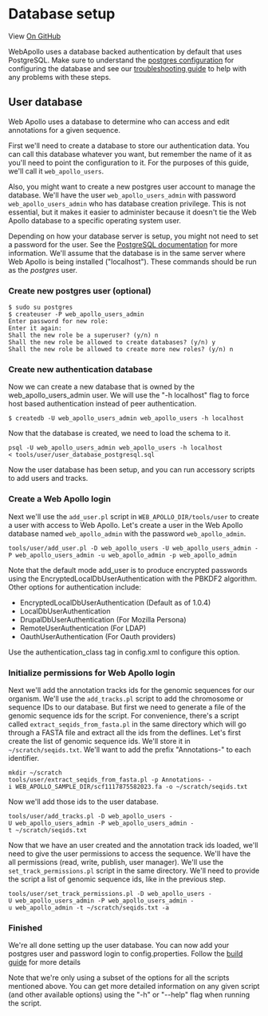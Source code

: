 # Database setup

View <a href="https://github.com/GMOD/Apollo/blob/master/docs/Database_setup.md">On GitHub</a>

WebApollo uses a database backed authentication by default that uses PostgreSQL.
Make sure to understand the [postgres configuration](http://www.postgresql.org/docs/current/static/auth-pg-hba-conf.html) for configuring the database and see our [troubleshooting guide](Troubleshooting.md) to help with any problems with these steps.

## User database

Web Apollo uses a database to determine who can access and edit
annotations for a given sequence.

First we'll need to create a database to store our authentication data.
You can call this database whatever you want, but remember the name of it as you'll need to point the configuration to it. For the purposes of this guide, we'll call it `web_apollo_users`. 

Also, you might want to create a new postgres user account to manage the database. We'll have the user `web_apollo_users_admin` with password `web_apollo_users_admin` who has database creation privilege. This is not essential, but it makes it easier to administer because it doesn't tie the Web Apollo database to a specific operating system user.

Depending on how your database server
is setup, you might not need to set a password for the user. See the
[PostgreSQL documentation](http://www.postgresql.org/docs) for more
information. We'll assume that the database is in the same server where
Web Apollo is being installed ("localhost"). These commands should be run
as the *postgres* user.

### Create new postgres user (optional)

    $ sudo su postgres
    $ createuser -P web_apollo_users_admin
    Enter password for new role: 
    Enter it again: 
    Shall the new role be a superuser? (y/n) n
    Shall the new role be allowed to create databases? (y/n) y
    Shall the new role be allowed to create more new roles? (y/n) n

### Create new authentication database

Now we can create a new database that is owned by the web_apollo_users_admin user. We will use the "-h localhost" flag to force host based authentication instead of peer authentication.

    $ createdb -U web_apollo_users_admin web_apollo_users -h localhost

Now that the database is created, we need to load the schema to it.

    psql -U web_apollo_users_admin web_apollo_users -h localhost < tools/user/user_database_postgresql.sql

Now the user database has been setup, and you can run accessory scripts to add users and tracks.

### Create a Web Apollo login

Next we'll use the `add_user.pl` script in `WEB_APOLLO_DIR/tools/user` to create a user with access to Web Apollo. Let's create a user in the Web Apollo database named `web_apollo_admin` with the password `web_apollo_admin`.

    tools/user/add_user.pl -D web_apollo_users -U web_apollo_users_admin -P web_apollo_users_admin -u web_apollo_admin -p web_apollo_admin

Note that the default mode add_user is to produce encrypted passwords using the EncryptedLocalDbUserAuthentication with the PBKDF2 algorithm. Other options for authentication include:

- EncryptedLocalDbUserAuthentication (Default as of 1.0.4)
- LocalDbUserAuthentication
- DrupalDbUserAuthentication (For Mozilla Persona)
- RemoteUserAuthentication (For LDAP)
- OauthUserAuthentication (For Oauth providers)

Use the authentication_class tag in config.xml to configure this option.


### Initialize permissions for Web Apollo login

Next we'll add the annotation tracks ids for the genomic sequences for
our organism. We'll use the `add_tracks.pl` script to add the chromosome
or sequence IDs to our database. But first we need to generate a file of the
genomic sequence ids for the script. For convenience, there's a script called
`extract_seqids_from_fasta.pl` in the same directory which will go
through a FASTA file and extract all the ids from the deflines. Let's
first create the list of genomic sequence ids. We'll store it in
`~/scratch/seqids.txt`. We'll want to add the prefix "Annotations-" to
each identifier.



    mkdir ~/scratch
    tools/user/extract_seqids_from_fasta.pl -p Annotations- -i WEB_APOLLO_SAMPLE_DIR/scf1117875582023.fa -o ~/scratch/seqids.txt

Now we'll add those ids to the user database.

    tools/user/add_tracks.pl -D web_apollo_users -U web_apollo_users_admin -P web_apollo_users_admin -t ~/scratch/seqids.txt

Now that we have an user created and the annotation track ids loaded,
we'll need to give the user permissions to access the sequence. We'll
have the all permissions (read, write, publish, user manager). We'll use
the `set_track_permissions.pl` script in the same directory. We'll need
to provide the script a list of genomic sequence ids, like in the
previous step.

    tools/user/set_track_permissions.pl -D web_apollo_users -U web_apollo_users_admin -P web_apollo_users_admin -u web_apollo_admin -t ~/scratch/seqids.txt -a


### Finished
We're all done setting up the user database. You can now add your postgres user and password login to config.properties. Follow the [build guide](Build.md) for more details

Note that we're only using a subset of the options for all the scripts
mentioned above. You can get more detailed information on any given
script (and other available options) using the "-h" or "--help" flag
when running the script.

